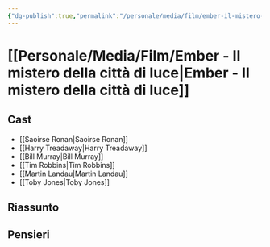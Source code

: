 ```yaml
---
{"dg-publish":true,"permalink":"/personale/media/film/ember-il-mistero-della-citta-di-luce/"}
---
```




# [[Personale/Media/Film/Ember - Il mistero della città di luce\|Ember - Il mistero della città di luce]]


## Cast

- [[Saoirse Ronan\|Saoirse Ronan]]
- [[Harry Treadaway\|Harry Treadaway]]
- [[Bill Murray\|Bill Murray]]
- [[Tim Robbins\|Tim Robbins]]
- [[Martin Landau\|Martin Landau]]
- [[Toby Jones\|Toby Jones]]


## Riassunto

## Pensieri




